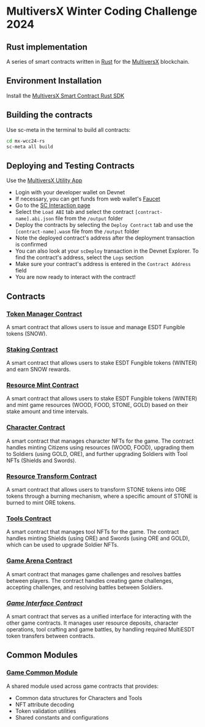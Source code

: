 # MultiversX Winter Coding Challenge 2024

## Rust implementation

A series of smart contracts written in [Rust](https://www.rust-lang.org/) for the [MultiversX](https://multiversx.com/) blockchain.

## Environment Installation

Install the [MultiversX Smart Contract Rust SDK](https://docs.multiversx.com/developers/meta/sc-meta)

## Building the contracts

Use sc-meta in the terminal to build all contracts:

```bash
cd mx-wcc24-rs
sc-meta all build
```

## Deploying and Testing Contracts

Use the [MultiversX Utility App](https://utils.multiversx.com/)

- Login with your developer wallet on Devnet
- If necessary, you can get funds from web wallet's [Faucet](https://devnet-wallet.multiversx.com/faucet)
- Go to the [SC Interaction page](https://utils.multiversx.com/smart-contract)
- Select the `Load ABI` tab and select the contract `[contract-name].abi.json` file from the `/output` folder
- Deploy the contracts by selecting the `Deploy Contract` tab and use the `[contract-name].wasm` file from the `/output` folder
- Note the deployed contract's address after the deployment transaction is confirmed
- You can also look at your `scDeploy` transaction in the Devnet Explorer. To find the contract's address, select the `Logs` section
- Make sure your contract's address is entered in the `Contract Address` field
- You are now ready to interact with the contract!

## Contracts

### [Token Manager Contract](token-manager-contract/README.md)

A smart contract that allows users to issue and manage ESDT Fungible tokens (SNOW).

### [Staking Contract](staking-contract/README.md)

A smart contract that allows users to stake ESDT Fungible tokens (WINTER) and earn SNOW rewards.

### [Resource Mint Contract](resource-mint-contract/README.md)

A smart contract that allows users to stake ESDT Fungible tokens (WINTER) and mint game resources (WOOD, FOOD, STONE, GOLD) based on their stake amount and time intervals.

### [Character Contract](character-contract/README.md)

A smart contract that manages character NFTs for the game. The contract handles minting Citizens using resources (WOOD, FOOD), upgrading them to Soldiers (using GOLD, ORE), and further upgrading Soldiers with Tool NFTs (Shields and Swords).

### [Resource Transform Contract](resource-transform-contract/README.md)

A smart contract that allows users to transform STONE tokens into ORE tokens through a burning mechanism, where a specific amount of STONE is burned to mint ORE tokens.

### [Tools Contract](tools-contract/README.md)

A smart contract that manages tool NFTs for the game. The contract handles minting Shields (using ORE) and Swords (using ORE and GOLD), which can be used to upgrade Soldier NFTs.

### [Game Arena Contract](game-arena-contract/README.md)

A smart contract that manages game challenges and resolves battles between players. The contract handles creating game challenges, accepting challenges, and resolving battles between Soldiers.

### *[Game Interface Contract](game-interface-contract/README.md)*

A smart contract that serves as a unified interface for interacting with the other game contracts. It manages user resource deposits, character operations, tool crafting and game battles, by handling required MultiESDT token transfers between contracts.

## Common Modules

### [Game Common Module](game-common-module/README.md)

A shared module used across game contracts that provides:

- Common data structures for Characters and Tools
- NFT attribute decoding
- Token validation utilities
- Shared constants and configurations
